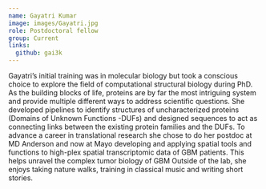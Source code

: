 ```yaml
---
name: Gayatri Kumar
image: images/Gayatri.jpg
role: Postdoctoral fellow
group: Current
links:
  github: gai3k
---
```


Gayatri’s initial training was in molecular biology but took a conscious choice to explore the field of computational structural biology during PhD. As the building blocks of life, proteins are by far the most intriguing system and provide multiple different ways to address scientific questions. She developed pipelines to identify structures of uncharacterized proteins (Domains of Unknown Functions -DUFs) and designed sequences to act as connecting links between the existing protein families and the DUFs. To advance a career in translational research she chose to do her postdoc at MD Anderson and now at Mayo developing and applying spatial tools and functions to high-plex spatial transcriptomic data of GBM patients. This helps unravel the complex tumor biology of GBM
Outside of the lab, she enjoys taking nature walks, training in classical music and writing short stories.

